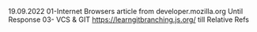 19.09.2022
01-Internet Browsers article from developer.mozilla.org Until Response
03- VCS & GIT https://learngitbranching.js.org/ till Relative Refs